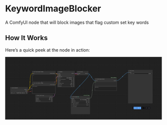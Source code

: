 # KeywordImageBlocker
A ComfyUI node that will block images that flag custom set key words
## How It Works

Here’s a quick peek at the node in action:

![Workflow Example](workflow%20example/screenshot.png)
